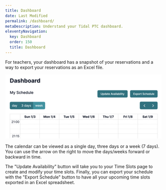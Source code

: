 ```yaml
---
title: Dashboard
date: Last Modified
permalink: /dashboard/
metaDescription: Understand your Tidal PTC dashboard.
eleventyNavigation:
  key: Dashboard
  order: 150
  title: Dashboard
---
```


For teachers, your dashboard has a snapshot of your reservations and a way to export your reservations as an Excel file.

![Teacher's Dasbhoard](/content/images/teacher-dashboard.png)

The calendar can be viewed as a single day, three days or a week (7 days). You can use the arrow on the right to move the days/weeks forward or backward in time.

The "Update Availability" button will take you to your Time Slots page to create and modify your time slots. Finally, you can export your schedule with the "Export Schedule" button to have all your upcoming time slots exported in an Excel spreadsheet.